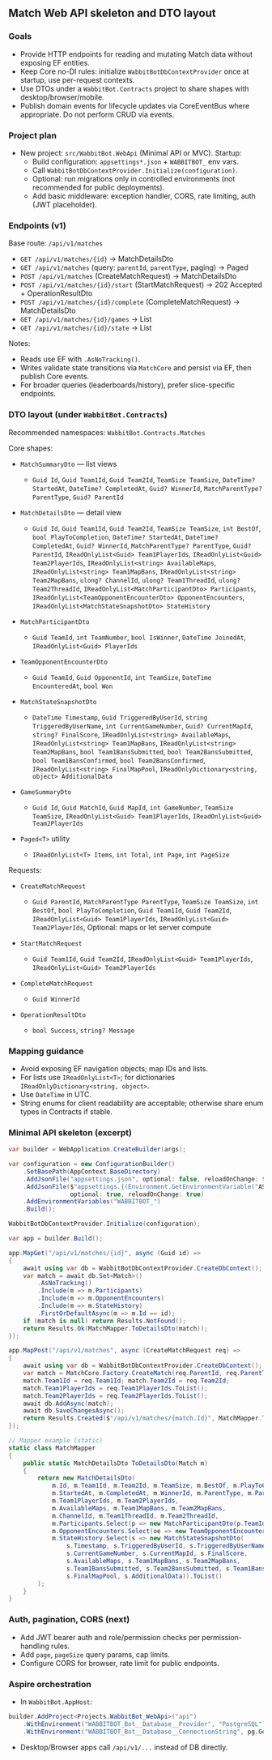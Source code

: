 ## Match Web API skeleton and DTO layout

### Goals
- Provide HTTP endpoints for reading and mutating Match data without exposing EF entities.
- Keep Core no-DI rules: initialize `WabbitBotDbContextProvider` once at startup, use per-request contexts.
- Use DTOs under a `WabbitBot.Contracts` project to share shapes with desktop/browser/mobile.
- Publish domain events for lifecycle updates via CoreEventBus where appropriate. Do not perform CRUD via events.

### Project plan
- New project: `src/WabbitBot.WebApi` (Minimal API or MVC). Startup:
  - Build configuration: `appsettings*.json` + `WABBITBOT_` env vars.
  - Call `WabbitBotDbContextProvider.Initialize(configuration)`.
  - Optional: run migrations only in controlled environments (not recommended for public deployments).
  - Add basic middleware: exception handler, CORS, rate limiting, auth (JWT placeholder).

### Endpoints (v1)
Base route: `/api/v1/matches`

- `GET /api/v1/matches/{id}` → MatchDetailsDto
- `GET /api/v1/matches` (query: `parentId`, `parentType`, paging) → Paged<MatchSummaryDto>
- `POST /api/v1/matches` (CreateMatchRequest) → MatchDetailsDto
- `POST /api/v1/matches/{id}/start` (StartMatchRequest) → 202 Accepted + OperationResultDto
- `POST /api/v1/matches/{id}/complete` (CompleteMatchRequest) → MatchDetailsDto
- `GET /api/v1/matches/{id}/games` → List<GameSummaryDto>
- `GET /api/v1/matches/{id}/state` → List<MatchStateSnapshotDto>

Notes:
- Reads use EF with `.AsNoTracking()`.
- Writes validate state transitions via `MatchCore` and persist via EF, then publish Core events.
- For broader queries (leaderboards/history), prefer slice-specific endpoints.

### DTO layout (under `WabbitBot.Contracts`)

Recommended namespaces: `WabbitBot.Contracts.Matches`

Core shapes:
- `MatchSummaryDto` — list views
  - `Guid Id`, `Guid Team1Id`, `Guid Team2Id`, `TeamSize TeamSize`,
    `DateTime? StartedAt`, `DateTime? CompletedAt`, `Guid? WinnerId`, `MatchParentType? ParentType`, `Guid? ParentId`

- `MatchDetailsDto` — detail view
  - `Guid Id`, `Guid Team1Id`, `Guid Team2Id`, `TeamSize TeamSize`, `int BestOf`, `bool PlayToCompletion`,
    `DateTime? StartedAt`, `DateTime? CompletedAt`, `Guid? WinnerId`, `MatchParentType? ParentType`, `Guid? ParentId`,
    `IReadOnlyList<Guid> Team1PlayerIds`, `IReadOnlyList<Guid> Team2PlayerIds`,
    `IReadOnlyList<string> AvailableMaps`, `IReadOnlyList<string> Team1MapBans`, `IReadOnlyList<string> Team2MapBans`,
    `ulong? ChannelId`, `ulong? Team1ThreadId`, `ulong? Team2ThreadId`,
    `IReadOnlyList<MatchParticipantDto> Participants`, `IReadOnlyList<TeamOpponentEncounterDto> OpponentEncounters`,
    `IReadOnlyList<MatchStateSnapshotDto> StateHistory`

- `MatchParticipantDto`
  - `Guid TeamId`, `int TeamNumber`, `bool IsWinner`, `DateTime JoinedAt`, `IReadOnlyList<Guid> PlayerIds`

- `TeamOpponentEncounterDto`
  - `Guid TeamId`, `Guid OpponentId`, `int TeamSize`, `DateTime EncounteredAt`, `bool Won`

- `MatchStateSnapshotDto`
  - `DateTime Timestamp`, `Guid TriggeredByUserId`, `string TriggeredByUserName`,
    `int CurrentGameNumber`, `Guid? CurrentMapId`, `string? FinalScore`,
    `IReadOnlyList<string> AvailableMaps`, `IReadOnlyList<string> Team1MapBans`, `IReadOnlyList<string> Team2MapBans`,
    `bool Team1BansSubmitted`, `bool Team2BansSubmitted`, `bool Team1BansConfirmed`, `bool Team2BansConfirmed`,
    `IReadOnlyList<string> FinalMapPool`,
    `IReadOnlyDictionary<string, object> AdditionalData`

- `GameSummaryDto`
  - `Guid Id`, `Guid MatchId`, `Guid MapId`, `int GameNumber`, `TeamSize TeamSize`,
    `IReadOnlyList<Guid> Team1PlayerIds`, `IReadOnlyList<Guid> Team2PlayerIds`

- `Paged<T>` utility
  - `IReadOnlyList<T> Items`, `int Total`, `int Page`, `int PageSize`

Requests:
- `CreateMatchRequest`
  - `Guid ParentId`, `MatchParentType ParentType`, `TeamSize TeamSize`, `int BestOf`, `bool PlayToCompletion`,
    `Guid Team1Id`, `Guid Team2Id`, `IReadOnlyList<Guid> Team1PlayerIds`, `IReadOnlyList<Guid> Team2PlayerIds`,
    Optional: maps or let server compute

- `StartMatchRequest`
  - `Guid Team1Id`, `Guid Team2Id`, `IReadOnlyList<Guid> Team1PlayerIds`, `IReadOnlyList<Guid> Team2PlayerIds`

- `CompleteMatchRequest`
  - `Guid WinnerId`

- `OperationResultDto`
  - `bool Success`, `string? Message`

### Mapping guidance
- Avoid exposing EF navigation objects; map IDs and lists.
- For lists use `IReadOnlyList<T>`; for dictionaries `IReadOnlyDictionary<string, object>`.
- Use `DateTime` in UTC.
- String enums for client readability are acceptable; otherwise share enum types in Contracts if stable.

### Minimal API skeleton (excerpt)
```csharp
var builder = WebApplication.CreateBuilder(args);

var configuration = new ConfigurationBuilder()
    .SetBasePath(AppContext.BaseDirectory)
    .AddJsonFile("appsettings.json", optional: false, reloadOnChange: true)
    .AddJsonFile($"appsettings.{(Environment.GetEnvironmentVariable("ASPNETCORE_ENVIRONMENT") ?? "Development")}.json",
                 optional: true, reloadOnChange: true)
    .AddEnvironmentVariables("WABBITBOT_")
    .Build();

WabbitBotDbContextProvider.Initialize(configuration);

var app = builder.Build();

app.MapGet("/api/v1/matches/{id}", async (Guid id) =>
{
    await using var db = WabbitBotDbContextProvider.CreateDbContext();
    var match = await db.Set<Match>()
        .AsNoTracking()
        .Include(m => m.Participants)
        .Include(m => m.OpponentEncounters)
        .Include(m => m.StateHistory)
        .FirstOrDefaultAsync(m => m.Id == id);
    if (match is null) return Results.NotFound();
    return Results.Ok(MatchMapper.ToDetailsDto(match));
});

app.MapPost("/api/v1/matches", async (CreateMatchRequest req) =>
{
    await using var db = WabbitBotDbContextProvider.CreateDbContext();
    var match = MatchCore.Factory.CreateMatch(req.ParentId, req.ParentType, req.TeamSize, req.BestOf, req.PlayToCompletion);
    match.Team1Id = req.Team1Id; match.Team2Id = req.Team2Id;
    match.Team1PlayerIds = req.Team1PlayerIds.ToList();
    match.Team2PlayerIds = req.Team2PlayerIds.ToList();
    await db.AddAsync(match);
    await db.SaveChangesAsync();
    return Results.Created($"/api/v1/matches/{match.Id}", MatchMapper.ToDetailsDto(match));
});

// Mapper example (static)
static class MatchMapper
{
    public static MatchDetailsDto ToDetailsDto(Match m)
    {
        return new MatchDetailsDto(
            m.Id, m.Team1Id, m.Team2Id, m.TeamSize, m.BestOf, m.PlayToCompletion,
            m.StartedAt, m.CompletedAt, m.WinnerId, m.ParentType, m.ParentId,
            m.Team1PlayerIds, m.Team2PlayerIds,
            m.AvailableMaps, m.Team1MapBans, m.Team2MapBans,
            m.ChannelId, m.Team1ThreadId, m.Team2ThreadId,
            m.Participants.Select(p => new MatchParticipantDto(p.TeamId, p.TeamNumber, p.IsWinner, p.JoinedAt, p.PlayerIds)).ToList(),
            m.OpponentEncounters.Select(oe => new TeamOpponentEncounterDto(oe.TeamId, oe.OpponentId, oe.TeamSize, oe.EncounteredAt, oe.Won)).ToList(),
            m.StateHistory.Select(s => new MatchStateSnapshotDto(
                s.Timestamp, s.TriggeredByUserId, s.TriggeredByUserName,
                s.CurrentGameNumber, s.CurrentMapId, s.FinalScore,
                s.AvailableMaps, s.Team1MapBans, s.Team2MapBans,
                s.Team1BansSubmitted, s.Team2BansSubmitted, s.Team1BansConfirmed, s.Team2BansConfirmed,
                s.FinalMapPool, s.AdditionalData)).ToList()
        );
    }
}
```

### Auth, pagination, CORS (next)
- Add JWT bearer auth and role/permission checks per permission-handling rules.
- Add `page`, `pageSize` query params, cap limits.
- Configure CORS for browser, rate limit for public endpoints.

### Aspire orchestration
- In `WabbitBot.AppHost`:
```csharp
builder.AddProject<Projects.WabbitBot_WebApi>("api")
    .WithEnvironment("WABBITBOT_Bot__Database__Provider", "PostgreSQL")
    .WithEnvironment("WABBITBOT_Bot__Database__ConnectionString", pg.GetConnectionString());
```
- Desktop/Browser apps call `/api/v1/...` instead of DB directly.



